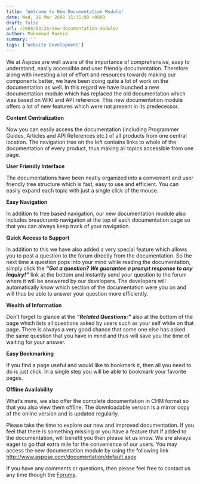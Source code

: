 ```yaml
---
title: 'Welcome to New Documentation Module'
date: Wed, 26 Mar 2008 15:35:00 +0000
draft: false
url: /2008/03/26/new-documentation-module/
author: Muhammad Rashid
summary: ''
tags: ['Website Development']
---
```


We at Aspose are well aware of the importance of comprehensive, easy to understand, easily accessible and user friendly documentation. Therefore along with investing a lot of effort and resources towards making our components better, we have been doing quite a lot of work on the documentation as well. In this regard we have launched a new documentation module which has replaced the old documentation which was based on WIKI and API reference. This new documentation module offers a lot of new features which were not present in its predecessor.

**Content Centralization**

Now you can easily access the documentation (including Programmer Guides, Articles and API References etc.) of all products from one central location. The navigation tree on the left contains links to whole of the documentation of every product, thus making all topics accessible from one page.

**User Friendly Interface**

The documentations have been neatly organized into a convenient and user friendly tree structure which is fast, easy to use and efficient. You can easily expand each topic with just a single click of the mouse.

**Easy Navigation**

In addition to tree based navigation, our new documentation module also includes breadcrumb navigation at the top of each documentation page so that you can always keep track of your navigation.

**Quick Access to Support**

In addition to this we have also added a very special feature which allows you to post a question to the forum directly from the documentation. So the next time a question pops into your mind while reading the documentation, simply click the _**“Got a question? We guarantee a prompt response to any inquiry!”**_ link at the bottom and instantly send your question to the forum where it will be answered by our developers. The developers will automatically know which section of the documentation were you on and will thus be able to answer your question more efficiently.

**Wealth of Information**

Don’t forget to glance at the _**“Related Questions:”**_ also at the bottom of the page which lists all questions asked by users such as your self while on that page. There is always a very good chance that some one else has asked the same question that you have in mind and thus will save you the time of waiting for your answer.

**Easy Bookmarking**

If you find a page useful and would like to bookmark it, then all you need to do is just click. In a single step you will be able to bookmark your favorite pages.

**Offline Availability**

What’s more, we also offer the complete documentation in CHM format so that you also view them offline. The downloadable version is a mirror copy of the online version and is updated regularly.

Please take the time to explore our new and improved documentation. If you feel that there is something missing or you have a feature that if added to the documentation, will benefit you then please let us know. We are always eager to go that extra mile for the convenience of our users. You may access the new documentation module by using the following link http://www.aspose.com/documentation/default.aspx

If you have any comments or questions, then please feel free to contact us any time though the [Forums][1].




[1]: http://www.aspose.com/community/forums/default.aspx



